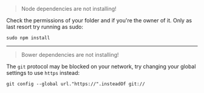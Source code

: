 > Node dependencies are not installing!

Check the permissions of your folder and if you're the owner of it. Only as last resort try running as sudo:
```
sudo npm install
```
---

> Bower dependencies are not installing!

The `git` protocol may be blocked on your network, try changing your global settings to use `https` instead:
```
git config --global url."https://".insteadOf git://
``` 

